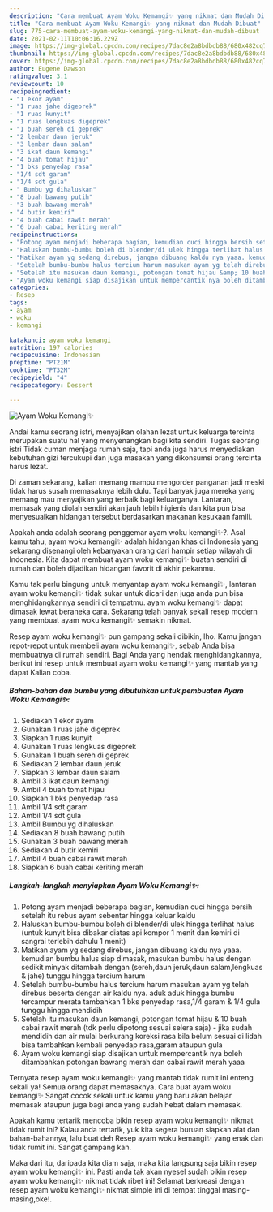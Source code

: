 ```yaml
---
description: "Cara membuat Ayam Woku Kemangi✨ yang nikmat dan Mudah Dibuat"
title: "Cara membuat Ayam Woku Kemangi✨ yang nikmat dan Mudah Dibuat"
slug: 775-cara-membuat-ayam-woku-kemangi-yang-nikmat-dan-mudah-dibuat
date: 2021-02-11T10:06:16.229Z
image: https://img-global.cpcdn.com/recipes/7dac8e2a8bdbdb88/680x482cq70/ayam-woku-kemangi✨-foto-resep-utama.jpg
thumbnail: https://img-global.cpcdn.com/recipes/7dac8e2a8bdbdb88/680x482cq70/ayam-woku-kemangi✨-foto-resep-utama.jpg
cover: https://img-global.cpcdn.com/recipes/7dac8e2a8bdbdb88/680x482cq70/ayam-woku-kemangi✨-foto-resep-utama.jpg
author: Eugene Dawson
ratingvalue: 3.1
reviewcount: 10
recipeingredient:
- "1 ekor ayam"
- "1 ruas jahe digeprek"
- "1 ruas kunyit"
- "1 ruas lengkuas digeprek"
- "1 buah sereh di geprek"
- "2 lembar daun jeruk"
- "3 lembar daun salam"
- "3 ikat daun kemangi"
- "4 buah tomat hijau"
- "1 bks penyedap rasa"
- "1/4 sdt garam"
- "1/4 sdt gula"
- " Bumbu yg dihaluskan"
- "8 buah bawang putih"
- "3 buah bawang merah"
- "4 butir kemiri"
- "4 buah cabai rawit merah"
- "6 buah cabai keriting merah"
recipeinstructions:
- "Potong ayam menjadi beberapa bagian, kemudian cuci hingga bersih setelah itu rebus ayam sebentar hingga keluar kaldu"
- "Haluskan bumbu-bumbu boleh di blender/di ulek hingga terlihat halus (untuk kunyit bisa dibakar diatas api kompor 1 menit dan kemiri di sangrai terlebih dahulu 1 menit)"
- "Matikan ayam yg sedang direbus, jangan dibuang kaldu nya yaaa. kemudian bumbu halus siap dimasak, masukan bumbu halus dengan sedikit minyak ditambah dengan (sereh,daun jeruk,daun salam,lengkuas &amp; jahe) tunggu hingga tercium harum"
- "Setelah bumbu-bumbu halus tercium harum masukan ayam yg telah direbus beserta dengan air kaldu nya. aduk aduk hingga bumbu tercampur merata tambahkan 1 bks penyedap rasa,1/4 garam &amp; 1/4 gula tunggu hingga mendidih"
- "Setelah itu masukan daun kemangi, potongan tomat hijau &amp; 10 buah cabai rawit merah (tdk perlu dipotong sesuai selera saja)  jika sudah mendidih dan air mulai berkurang koreksi rasa bila belum sesuai di lidah bisa tambahkan kembali penyedap rasa,garam ataupun gula"
- "Ayam woku kemangi siap disajikan untuk mempercantik nya boleh ditambahkan potongan bawang merah dan cabai rawit merah yaaa"
categories:
- Resep
tags:
- ayam
- woku
- kemangi

katakunci: ayam woku kemangi 
nutrition: 197 calories
recipecuisine: Indonesian
preptime: "PT21M"
cooktime: "PT32M"
recipeyield: "4"
recipecategory: Dessert

---
```



![Ayam Woku Kemangi✨](https://img-global.cpcdn.com/recipes/7dac8e2a8bdbdb88/680x482cq70/ayam-woku-kemangi✨-foto-resep-utama.jpg)

Andai kamu seorang istri, menyajikan olahan lezat untuk keluarga tercinta merupakan suatu hal yang menyenangkan bagi kita sendiri. Tugas seorang istri Tidak cuman menjaga rumah saja, tapi anda juga harus menyediakan kebutuhan gizi tercukupi dan juga masakan yang dikonsumsi orang tercinta harus lezat.

Di zaman  sekarang, kalian memang mampu mengorder panganan jadi meski tidak harus susah memasaknya lebih dulu. Tapi banyak juga mereka yang memang mau menyajikan yang terbaik bagi keluarganya. Lantaran, memasak yang diolah sendiri akan jauh lebih higienis dan kita pun bisa menyesuaikan hidangan tersebut berdasarkan makanan kesukaan famili. 



Apakah anda adalah seorang penggemar ayam woku kemangi✨?. Asal kamu tahu, ayam woku kemangi✨ adalah hidangan khas di Indonesia yang sekarang disenangi oleh kebanyakan orang dari hampir setiap wilayah di Indonesia. Kita dapat membuat ayam woku kemangi✨ buatan sendiri di rumah dan boleh dijadikan hidangan favorit di akhir pekanmu.

Kamu tak perlu bingung untuk menyantap ayam woku kemangi✨, lantaran ayam woku kemangi✨ tidak sukar untuk dicari dan juga anda pun bisa menghidangkannya sendiri di tempatmu. ayam woku kemangi✨ dapat dimasak lewat beraneka cara. Sekarang telah banyak sekali resep modern yang membuat ayam woku kemangi✨ semakin nikmat.

Resep ayam woku kemangi✨ pun gampang sekali dibikin, lho. Kamu jangan repot-repot untuk membeli ayam woku kemangi✨, sebab Anda bisa membuatnya di rumah sendiri. Bagi Anda yang hendak menghidangkannya, berikut ini resep untuk membuat ayam woku kemangi✨ yang mantab yang dapat Kalian coba.

<!--inarticleads1-->

##### Bahan-bahan dan bumbu yang dibutuhkan untuk pembuatan Ayam Woku Kemangi✨:

1. Sediakan 1 ekor ayam
1. Gunakan 1 ruas jahe digeprek
1. Siapkan 1 ruas kunyit
1. Gunakan 1 ruas lengkuas digeprek
1. Gunakan 1 buah sereh di geprek
1. Sediakan 2 lembar daun jeruk
1. Siapkan 3 lembar daun salam
1. Ambil 3 ikat daun kemangi
1. Ambil 4 buah tomat hijau
1. Siapkan 1 bks penyedap rasa
1. Ambil 1/4 sdt garam
1. Ambil 1/4 sdt gula
1. Ambil  Bumbu yg dihaluskan
1. Sediakan 8 buah bawang putih
1. Gunakan 3 buah bawang merah
1. Sediakan 4 butir kemiri
1. Ambil 4 buah cabai rawit merah
1. Siapkan 6 buah cabai keriting merah




<!--inarticleads2-->

##### Langkah-langkah menyiapkan Ayam Woku Kemangi✨:

1. Potong ayam menjadi beberapa bagian, kemudian cuci hingga bersih setelah itu rebus ayam sebentar hingga keluar kaldu
1. Haluskan bumbu-bumbu boleh di blender/di ulek hingga terlihat halus (untuk kunyit bisa dibakar diatas api kompor 1 menit dan kemiri di sangrai terlebih dahulu 1 menit)
1. Matikan ayam yg sedang direbus, jangan dibuang kaldu nya yaaa. kemudian bumbu halus siap dimasak, masukan bumbu halus dengan sedikit minyak ditambah dengan (sereh,daun jeruk,daun salam,lengkuas &amp; jahe) tunggu hingga tercium harum
1. Setelah bumbu-bumbu halus tercium harum masukan ayam yg telah direbus beserta dengan air kaldu nya. aduk aduk hingga bumbu tercampur merata tambahkan 1 bks penyedap rasa,1/4 garam &amp; 1/4 gula tunggu hingga mendidih
1. Setelah itu masukan daun kemangi, potongan tomat hijau &amp; 10 buah cabai rawit merah (tdk perlu dipotong sesuai selera saja)  - jika sudah mendidih dan air mulai berkurang koreksi rasa bila belum sesuai di lidah bisa tambahkan kembali penyedap rasa,garam ataupun gula
1. Ayam woku kemangi siap disajikan untuk mempercantik nya boleh ditambahkan potongan bawang merah dan cabai rawit merah yaaa




Ternyata resep ayam woku kemangi✨ yang mantab tidak rumit ini enteng sekali ya! Semua orang dapat memasaknya. Cara buat ayam woku kemangi✨ Sangat cocok sekali untuk kamu yang baru akan belajar memasak ataupun juga bagi anda yang sudah hebat dalam memasak.

Apakah kamu tertarik mencoba bikin resep ayam woku kemangi✨ nikmat tidak rumit ini? Kalau anda tertarik, yuk kita segera buruan siapkan alat dan bahan-bahannya, lalu buat deh Resep ayam woku kemangi✨ yang enak dan tidak rumit ini. Sangat gampang kan. 

Maka dari itu, daripada kita diam saja, maka kita langsung saja bikin resep ayam woku kemangi✨ ini. Pasti anda tak akan nyesel sudah bikin resep ayam woku kemangi✨ nikmat tidak ribet ini! Selamat berkreasi dengan resep ayam woku kemangi✨ nikmat simple ini di tempat tinggal masing-masing,oke!.

